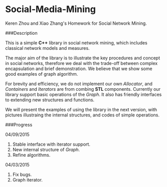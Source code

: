# Social-Media-Mining
Keren Zhou and Xiao Zhang's Homework for Social Network Mining.

###Description

This is a simple **C++** library in social network mining, which includes classical network models and measures.

The major aim of the library is to illustrate the key procedures and concept in social networks, therefore we deal with
the trade-off between complex encapsulation and brief demonstration. We believe that we show some good examples of
 graph algorithm.
 
For brevity and efficiency, we do not implement our own *Allocator*, and *Containers* and *Iterators* are from combing **STL** components. Currently our library support basic operations of the *Graph*. It also has friendly interfaces to extending new structures and functions.
 
We will present the examples of using the library in the next version, with pictures illustraing the internal structures, and codes of simple operations. 

###Progress

04/09/2015

1. Stable interface with iterator support. 
2. New internal structure of *Graph*.
3. Refine algorithms.

04/03/2015

1. Fix bugs.
2. Graph iterator.


